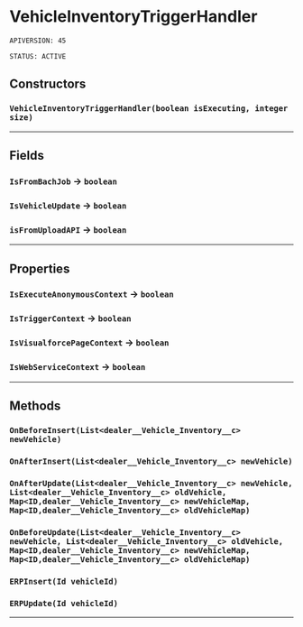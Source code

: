 # VehicleInventoryTriggerHandler

`APIVERSION: 45`

`STATUS: ACTIVE`
## Constructors
### `VehicleInventoryTriggerHandler(boolean isExecuting, integer size)`
---
## Fields

### `IsFromBachJob` → `boolean`


### `IsVehicleUpdate` → `boolean`


### `isFromUploadAPI` → `boolean`


---
## Properties

### `IsExecuteAnonymousContext` → `boolean`


### `IsTriggerContext` → `boolean`


### `IsVisualforcePageContext` → `boolean`


### `IsWebServiceContext` → `boolean`


---
## Methods
### `OnBeforeInsert(List<dealer__Vehicle_Inventory__c> newVehicle)`
### `OnAfterInsert(List<dealer__Vehicle_Inventory__c> newVehicle)`
### `OnAfterUpdate(List<dealer__Vehicle_Inventory__c> newVehicle, List<dealer__Vehicle_Inventory__c> oldVehicle, Map<ID,dealer__Vehicle_Inventory__c> newVehicleMap, Map<ID,dealer__Vehicle_Inventory__c> oldVehicleMap)`
### `OnBeforeUpdate(List<dealer__Vehicle_Inventory__c> newVehicle, List<dealer__Vehicle_Inventory__c> oldVehicle, Map<ID,dealer__Vehicle_Inventory__c> newVehicleMap, Map<ID,dealer__Vehicle_Inventory__c> oldVehicleMap)`
### `ERPInsert(Id vehicleId)`
### `ERPUpdate(Id vehicleId)`
---
